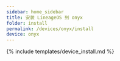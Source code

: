 ```yaml
---
sidebar: home_sidebar
title: 安装 LineageOS 到 onyx
folder: install
permalink: /devices/onyx/install
device: onyx
---
```

{% include templates/device_install.md %}

